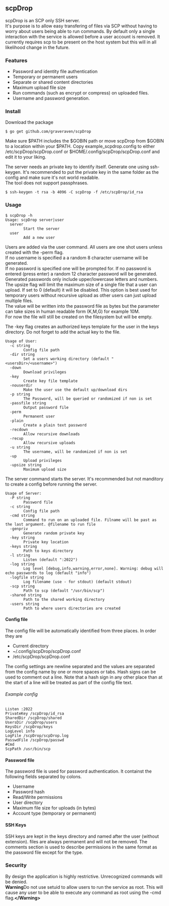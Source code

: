 ## scpDrop
scpDrop is an SCP only SSH server.  
It's purpose is to allow easy transfering of files via SCP without having to worry about users being able to run commands. By default only a single interaction with the service is allowed before a user account is removed. It currently requires scp to be present on the host system but this will in all likelihood change in the future.

### Features
* Password and identity file authentication
* Temporary or permanent users
* Separate or shared content directories
* Maximum upload file size
* Run commands (such as encrypt or compress) on uploaded files.
* Username and password generation.

### Install

Download the package
```
$ go get github.com/graveraven/scpDrop
```
Make sure $PATH includes the $GOBIN path or move scpDrop from $GOBIN to a location within your $PATH.
Copy example_scpdrop.config to either /etc/scpDrop/scpDrop.conf or $HOME/.config/scpDrop/scpDrop.conf and edit it to your liking.

The server needs an private key to identify itself.
Generate one using ssh-keygen. It's recommended to put the private key in the same folder as the config and make sure it's not world readable.  
The tool does not support passphrases.
```
$ ssh-keygen -t rsa -b 4096 -C scpDrop -f /etc/scpDrop/id_rsa
```

### Usage
```
$ scpDrop -h
Usage: scpDrop server|user
  server
        Start the server
  user
        Add a new user
```

Users are added via the user command. All users are one shot users unless created with the -perm flag.  
If no username is specified a a random 8 character username will be generated.  
If no password is specified one will be prompted for. If no password is entered (press enter) a random 12 character password will be generated. Generated passwords only include upper/lowercase letters and numbers.  
The upsize flag will limit the maximum size of a single file that a user can upload. If set to 0 (default) it will be disabled. This option is best used for temporary users without recursive upload as other users can just upload multiple files.  
The value will be written into the password file as bytes but the parameter can take sizes in human readable form (K,M,G) for example 10M.  
For now the file will still be created on the filesystem but will be empty.  

The -key flag creates an authorized keys template for the user in the keys directory. Do not forget to add the actual key to the file.
```
Usage of User:
  -c string
        Config file path
  -dir string
        Set a users working directory (default "<usersDir>/<username>")
  -down
        Download privileges
  -key
        Create key file template
  -nouserdir
        Make the user use the default up/download dirs
  -p string
        The Password, will be queried or randomized if non is set
  -passfile string
        Output password file
  -perm
        Permanent user
  -plain
        Create a plain text password
  -recdown
        Allow recursive downloads
  -recup
        Allow recursive uploads
  -u string
        The username, will be randomized if non is set
  -up
        Upload privileges
  -upsize string
        Maximum upload size
```

The server command starts the server. It's recommended but not manditory to create a config before running the server.
```
Usage of Server:
  -P string
        Password file
  -c string
        Config file path
  -cmd string
        Command to run on an uploaded file. Filname will be past as the last argument. @filename to run file
  -genpriv
        Generate random private key
  -key string
        Private key location
  -keys string
        Path to keys directory
  -l string
        Listen (default ":2022")
  -log string
        Log level [debug,info,warning,error,none]. Warning: debug will echo passwords to log (default "info")
  -logfile string
        Log filename (use - for stdout) (default stdout)
  -scp string
        Path to scp (default "/usr/bin/scp")
  -shared string
        Path to the shared working directory
  -users string
        Path to where users directories are created
```

#### Config file
The config file will be automatically identified from three places. In order they are
* Current directory
* ~/.config/scpDrop/scpDrop.conf
* /etc/scpDrop/scpDrop.conf

The config settings are newline separated and the values are separated from the config name by one or more spaces or tabs. Hash signs can be used to comment out a line. Note that a hash sign in any other place than at the start of a line will be treated as part of the config file text.
###### Example config
```
Listen :2022
PrivateKey /scpDrop/id_rsa
SharedDir /scpDrop/shared
UsersDir /scpDrop/users
KeysDir /scpDrop/keys
LogLevel info
LogFile /scpDrop/scpDrop.log
PasswdFile /scpDrop/passwd
#Cmd
ScpPath /usr/bin/scp
```

#### Password file
The password file is used for password authentication. It containst the following fields separated by colons.
* Username
* Password hash
* Read/Write permissions
* User directory
* Maximum file size for uploads (in bytes)
* Account type (temporary or permanent)

#### SSH Keys
SSH keys are kept in the keys directory and named after the user (without extension).  files are always permanent and will not be removed.  The comments section is used to describe permissions in the same format as the password file except for the type.

### Security
By design the application is highly restrictive. Unrecognized commands will be denied.  
**Warning**Do not use setuid to allow users to run the service as root. This will cause any user to be able to execute any command as root using the -cmd flag.**\</Warning\>**
